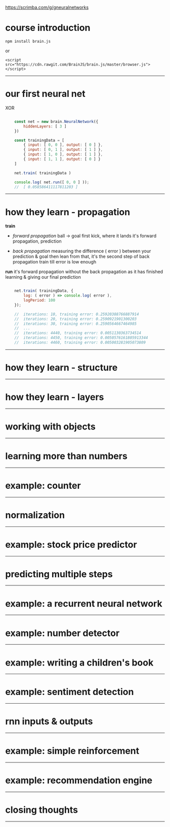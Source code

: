 


<https://scrimba.com/g/gneuralnetworks>



# course introduction



`npm install brain.js`

or

`<script src="https://cdn.rawgit.com/BrainJS/brain.js/master/browser.js"></script>`



---



# our first neural net



XOR

```js

	const net = new brain.NeuralNetwork({
		hiddenLayers: [ 3 ]
	})

	const trainingData = [
		{ input: [ 0, 0 ], output: [ 0 ] },
		{ input: [ 0, 1 ], output: [ 1 ] },
		{ input: [ 1, 0 ], output: [ 1 ] },
		{ input: [ 1, 1 ], output: [ 0 ] }
	]

	net.train( trainingData )

	console.log( net.run([ 0, 0 ] ));
	//	[ 0.058586411117811203 ]

```



---



# how they learn - propagation



**train**

-	*forward propagation*
	ball -> goal
	first kick, where it lands
	it's forward propagation, prediction

-	*back propagation*
	measuring the difference ( error ) between your prediction & goal
	then lean from that, it's the second step of back propagation
	train till error is low enough



**run**
it's forward propagation without the back propagation
as it has finished learning & giving our final prediction


```js

	net.train( trainingData, {
		log: ( error ) => console.log( error ),
		logPeriod: 100
	});

	//	iterations: 10, training error: 0.25920388766887914
	//	iterations: 20, training error: 0.2590921901300203
	//	iterations: 30, training error: 0.2590564667464985
	//	...
	//	iterations: 4440, training error: 0.0051130363734514
	//	iterations: 4450, training error: 0.0050576161805913344
	//	iterations: 4460, training error: 0.005003281905073809

```



---



# how they learn - structure



---



# how they learn - layers



---



# working with objects



---



# learning more than numbers



---



# example: counter



---



# normalization



---



# example: stock price predictor



---



# predicting multiple steps



---



# example: a recurrent neural network



---



# example: number detector



---



# example: writing a children's book



---



# example: sentiment detection



---



# rnn inputs & outputs



---



# example: simple reinforcement



---



# example: recommendation engine



---



# closing thoughts



---
